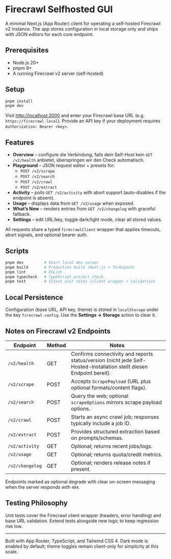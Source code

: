 # Firecrawl Selfhosted GUI

A minimal Next.js (App Router) client for operating a self-hosted Firecrawl v2 instance. The app stores configuration in local storage only and ships with JSON editors for each core endpoint.

## Prerequisites

- Node.js 20+
- pnpm 8+
- A running Firecrawl v2 server (self-hosted)

## Setup

```bash
pnpm install
pnpm dev
```

Visit [http://localhost:3000](http://localhost:3000) and enter your Firecrawl base URL (e.g. `https://firecrawl.local`). Provide an API key if your deployment requires `Authorization: Bearer <key>`.

## Features

- **Overview** – configure die Verbindung; falls dein Self-Host kein `GET /v2/health` anbietet, überspringen wir den Check automatisch.
- **Playground** – JSON request editor + presets for:
  - `POST /v2/scrape`
  - `POST /v2/search`
  - `POST /v2/crawl`
  - `POST /v2/extract`
- **Activity** – polls `GET /v2/activity` with abort support (auto-disables if the endpoint is absent).
- **Usage** – displays data from `GET /v2/usage` when exposed.
- **What’s New** – renders entries from `GET /v2/changelog` with graceful fallback.
- **Settings** – edit URL/key, toggle dark/light mode, clear all stored values.

All requests share a typed `firecrawlClient` wrapper that applies timeouts, abort signals, and optional bearer auth.

## Scripts

```bash
pnpm dev         # Start local dev server
pnpm build       # Production build (Next.js + Turbopack)
pnpm lint        # ESLint
pnpm typecheck   # TypeScript project check
pnpm test        # Vitest unit tests (client wrapper + validation)
```

## Local Persistence

Configuration (base URL, API key, theme) is stored in `localStorage` under the key `firecrawl-config`. Use the **Settings → Storage** action to clear it.

## Notes on Firecrawl v2 Endpoints

Endpoint | Method | Notes
---|---|---
`/v2/health` | GET | Confirms connectivity and reports status/version (nicht jede Self-Hosted-Installation stellt diesen Endpoint bereit).
`/v2/scrape` | POST | Accepts `ScrapePayload` (URL plus optional formats/content flags).
`/v2/search` | POST | Query the web; optional `scrapeOptions` mirrors scrape payload options.
`/v2/crawl` | POST | Starts an async crawl job; responses typically include a job ID.
`/v2/extract` | POST | Provides structured extraction based on prompts/schemas.
`/v2/activity` | GET | Optional; returns recent jobs/logs.
`/v2/usage` | GET | Optional; returns quota/credit metrics.
`/v2/changelog` | GET | Optional; renders release notes if present.

Endpoints marked as optional degrade with clear on-screen messaging when the server responds with `404`.

## Testing Philosophy

Unit tests cover the Firecrawl client wrapper (headers, error handling) and base URL validation. Extend tests alongside new logic to keep regression risk low.

---

Built with App Router, TypeScript, and Tailwind CSS 4. Dark mode is enabled by default; theme toggles remain client-only for simplicity at this scale.
